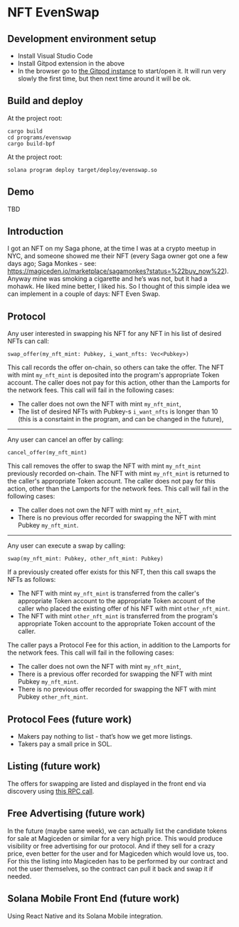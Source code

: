 # NFT EvenSwap

## Development environment setup

- Install Visual Studio Code
- Install Gitpod extension in the above
- In the browser go to [the Gitpod instance](https://gitpod.io/#github.com/jordan-public/nft-evenswap-solana) to start/open it. It will run very slowly the first time, but then next time around it will be ok.

##  Build and deploy

At the project root:

```shell
cargo build
cd programs/evenswap
cargo build-bpf
```

At the project root:

```shell
solana program deploy target/deploy/evenswap.so
```

## Demo

TBD

## Introduction

I got an NFT on my Saga phone, at the time I was at a crypto meetup in NYC, and someone showed me their NFT (every Saga owner got one a few days ago; Saga Monkes - see: https://magiceden.io/marketplace/sagamonkes?status=%22buy_now%22). Anyway mine was smoking a cigarette and he’s was not, but it had a mohawk. He liked mine better, I liked his. So I thought of this simple idea we can implement in a couple of days: NFT Even Swap.

## Protocol

Any user interested in swapping his NFT for any NFT in his list of desired NFTs can call:
```
swap_offer(my_nft_mint: Pubkey, i_want_nfts: Vec<Pubkey>)
```
This call records the offer on-chain, so others can take the offer.
The NFT with mint ```my_nft_mint``` is deposited into the program's appropriate Token account.
The caller does not pay for this action, other than the Lamports for the network fees.
This call will fail in the following cases:
- The caller does not own the NFT with mint ```my_nft_mint```,
- The list of desired NFTs with Pubkey-s ```i_want_nfts``` is longer than 10 (this is a consrtaint in the program, and can be changed in the future),
---
Any user can cancel an offer by calling:
```
cancel_offer(my_nft_mint)
```
This call removes the offer to swap the NFT with mint ```my_nft_mint``` previously recorded on-chain.
The NFT with mint ```my_nft_mint``` is returned to the caller's appropriate Token account.
The caller does not pay for this action, other than the Lamports for the network fees.
This call will fail in the following cases:
- The caller does not own the NFT with mint ```my_nft_mint```,
- There is no previous offer recorded for swapping the NFT with mint Pubkey ```my_nft_mint```.
---
Any user can execute a swap by calling:
```
swap(my_nft_mint: Pubkey, other_nft_mint: Pubkey)
```
If a previously created offer exists for this NFT, then this call swaps the NFTs as follows:
- The NFT with mint ```my_nft_mint``` is transferred from the caller's appropriate Token account to the appropriate Token account of the caller who placed the existing offer of his NFT with mint ```other_nft_mint```.
- The NFT with mint ```other_nft_mint``` is transferred from the program's appropriate Token account to the appropriate Token account of the caller.

The caller pays a Protocol Fee for this action, in addition to the Lamports for the network fees.
This call will fail in the following cases:
- The caller does not own the NFT with mint ```my_nft_mint```,
- There is a previous offer recorded for swapping the NFT with mint Pubkey ```my_nft_mint```.
- There is no previous offer recorded for swapping the NFT with mint Pubkey ```other_nft_mint```.

## Protocol Fees (future work)
- Makers pay nothing to list - that’s how we get more listings.
- Takers pay a small price in SOL.

## Listing (future work)

The offers for swapping are listed and displayed in the front end via discovery using [this RPC call](https://solanacookbook.com/guides/get-program-accounts.html#facts).

## Free Advertising (future work)
In the future (maybe same week), we can actually list the candidate tokens for sale at Magiceden or similar for a very high price. This would produce visibility or free advertising for our protocol. And if they sell for a crazy price, even better for the user and for Magiceden which would love us, too. For this the listing into Magiceden has to be performed by our contract and not the user themselves, so the contract can pull it back and swap it if needed.

## Solana Mobile Front End (future work)

Using React Native and its Solana Mobile integration.